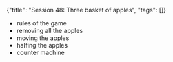 {"title": "Session 48: Three basket of apples", "tags": []}
* rules of the game
* removing all the apples
* moving the apples
* halfing the apples
* counter machine

